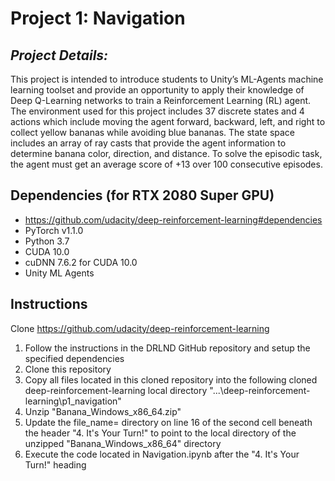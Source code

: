 # **Project 1: Navigation**
## *Project Details:*
This project is intended to introduce students to Unity’s ML-Agents machine learning toolset and provide an opportunity to apply their knowledge of Deep Q-Learning networks to train a Reinforcement Learning (RL) agent.  The environment used for this project includes 37 discrete states and 4 actions which include moving the agent forward, backward, left, and right to collect yellow bananas while avoiding blue bananas.  The state space includes an array of ray casts that provide the agent information to determine banana color, direction, and distance. To solve the episodic task, the agent must get an average score of +13 over 100 consecutive episodes.

## Dependencies (for RTX 2080 Super GPU)
- https://github.com/udacity/deep-reinforcement-learning#dependencies
- PyTorch v1.1.0
- Python 3.7
- CUDA 10.0
- cuDNN 7.6.2 for CUDA 10.0
- Unity ML Agents

## Instructions
Clone https://github.com/udacity/deep-reinforcement-learning
1. Follow the instructions in the DRLND GitHub repository and setup the specified dependencies
2. Clone this repository
3. Copy all files located in this cloned repository into the following cloned deep-reinforcement-learning local directory "...\deep-reinforcement-learning\p1_navigation"
4. Unzip "Banana_Windows_x86_64.zip"
5. Update the file_name= directory on line 16 of the second cell beneath the header "4. It's Your Turn!" to point to the local directory of the unzipped "Banana_Windows_x86_64" directory
6. Execute the code located in Navigation.ipynb after the "4. It's Your Turn!" heading
